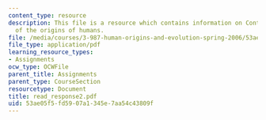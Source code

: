```yaml
---
content_type: resource
description: This file is a resource which contains information on Contrasting views
  of the origins of humans.
file: /media/courses/3-987-human-origins-and-evolution-spring-2006/53ae05f5fd5907a1345e7aa54c43809f_read_response2.pdf
file_type: application/pdf
learning_resource_types:
- Assignments
ocw_type: OCWFile
parent_title: Assignments
parent_type: CourseSection
resourcetype: Document
title: read_response2.pdf
uid: 53ae05f5-fd59-07a1-345e-7aa54c43809f
---
```

